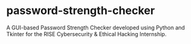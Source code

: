 # password-strength-checker
A GUI-based Password Strength Checker developed using Python and Tkinter for the RISE Cybersecurity &amp; Ethical Hacking Internship.
